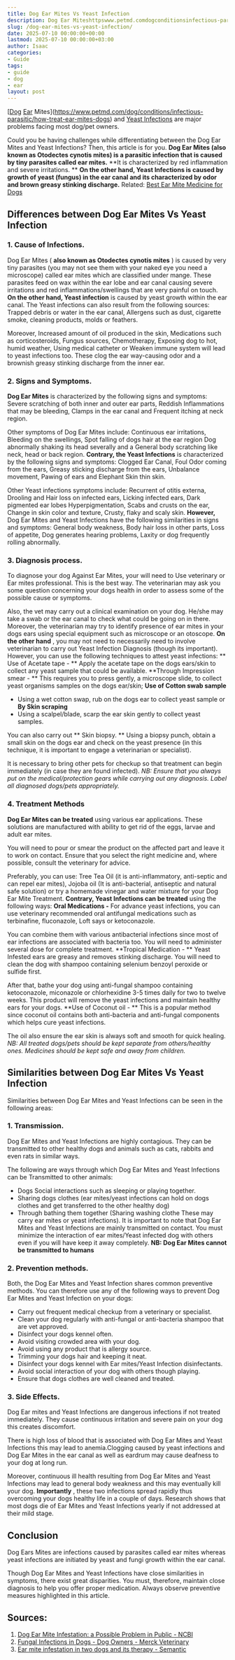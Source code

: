 ```yaml
---
title: Dog Ear Mites Vs Yeast Infection
description: Dog Ear Miteshttpswww.petmd.comdogconditionsinfectious-parasitichow-treat-ear-mites-dogs and Yeast Infections are major problems facing most dogpet owners....
slug: /dog-ear-mites-vs-yeast-infection/
date: 2025-07-10 00:00:00+00:00
lastmod: 2025-07-10 00:00:00+03:00
author: Isaac
categories:
- Guide
tags:
- guide
- dog
- ear
layout: post
---
```

[[Dog](https://pestpolicy.com/best-dog-backpack-carrier-for-hiking/) [Ear](https://pestpolicy.com/best-ear-mite-medicine-for-dogs/) Mites](https://www.petmd.com/dog/conditions/infectious-parasitic/how-treat-ear-mites-dogs)
and
[Yeast Infections](https://vcahospitals.com/know-your-pet/yeast-dermatitis-in-dogs)
are major problems facing most dog/pet owners.

Could you be having challenges while differentiating between the Dog Ear Mites and Yeast Infections? Then, this article is for you.
**Dog Ear Mites (also known as Otodectes cynotis mites) is a parasitic infection that is caused by tiny parasites called ear mites.**
**It is characterized by red inflammation and severe irritations. **
**On the other hand, Yeast Infections is caused by growth of yeast (fungus) in the ear canal and its characterized by odor and brown greasy stinking discharge.**
Related:
[Best Ear Mite Medicine for Dogs](https://pestpolicy.com/best-ear-mite-medicine-for-dogs/)
## Differences between Dog Ear Mites Vs Yeast Infection
### 1. Cause of Infections.
Dog Ear Mites (
**also known as Otodectes cynotis mites**
) is caused by very tiny parasites (you may not see them with your naked eye  you need a microscope) called ear mites which are classified under mange. These parasites feed on wax within the ear lobe and ear canal causing severe irritations and red inflammations/swellings that are very painful on touch.
**On the other hand, Yeast infection**
is caused by yeast growth within the ear canal. The Yeast infections can also result from the following sources: Trapped debris or water in the ear canal, Allergens such as dust, cigarette smoke, cleaning products, molds or feathers.

Moreover, Increased amount of oil produced in the skin, Medications such as corticosteroids, Fungus sources, Chemotherapy, Exposing dog to hot, humid weather, Using medical catheter or Weaken immune system will lead to yeast infections too. These clog the ear way-causing odor and a brownish greasy stinking discharge from the inner ear.
### 2. Signs and Symptoms.
**Dog Ear Mites**
is characterized by the following signs and symptoms: Severe scratching of both inner and outer ear parts, Reddish Inflammations that may be bleeding, Clamps in the ear canal and Frequent itching at neck region.

Other symptoms of Dog Ear Mites include: Continuous ear irritations, Bleeding on the swellings, Spot falling of dogs hair at the ear region Dog abnormally shaking its head severally and a General body scratching like neck, head or back region.
**Contrary, the Yeast Infections**
is characterized by the following signs and symptoms: Clogged Ear Canal, Foul Odor coming from the ears, Greasy sticking discharge from the ears, Unbalance movement, Pawing of ears and Elephant Skin  thin skin.

Other Yeast infections symptoms include: Recurrent of otitis externa, Drooling and Hair loss on infected ears, Licking infected ears, Dark pigmented ear lobes Hyperpigmentation, Scabs and crusts on the ear, Change in skin color and texture, Crusty, flaky and scaly skin.
**However,**
Dog Ear Mites and Yeast Infections have the following similarities in signs and symptoms: General body weakness, Body hair loss in other parts, Loss of appetite, Dog generates hearing problems, Laxity or dog frequently rolling abnormally.
### 3. Diagnosis process.
To diagnose your dog Against Ear Mites, your will need to Use veterinary or Ear mites professional. This is the best way. The veterinarian may ask you some question concerning your dogs health in order to assess some of the possible cause or symptoms.

Also, the vet may carry out a clinical examination on your dog. He/she may take a swab or the ear canal to check what could be going on in there. Moreover, the veterinarian may try to identify presence of ear mites in your dogs ears using special equipment such as microscope or an otoscope.
**On the other hand**
, you may not need to necessarily need to involve veterinarian to carry out Yeast Infection Diagnosis (though its important). However, you can use the following techniques to attest yeast infections:
** Use of Acetate tape - **
Apply the acetate tape on the dogs ears/skin to collect any yeast sample that could be available.
**Through Impression smear - **
This requires you to press gently, a microscope slide, to collect yeast organisms samples on the dogs ear/skin;
**Use of Cotton swab sample**
- Using a wet cotton swap, rub on the dogs ear to collect yeast sample or
**By Skin scraping**
- Using a scalpel/blade, scarp the ear skin gently to collect yeast samples.

You can also carry out
** Skin biopsy. **
Using a biopsy punch, obtain a small skin on the dogs ear and check on the yeast presence (in this technique, it is important to engage a veterinarian or specialist).

It is necessary to bring other pets for checkup so that treatment can begin immediately (in case they are found infected).
*NB: Ensure that you always put on the medical/protection gears while carrying out any diagnosis. Label all diagnosed dogs/pets appropriately.*
### 4. Treatment Methods
**Dog Ear Mites can be treated**
using various ear applications. These solutions are manufactured with ability to get rid of the eggs, larvae and adult ear mites.

You will need to pour or smear the product on the affected part and leave it to work on contact. Ensure that you select the right medicine and, where possible, consult the veterinary for advice.

Preferably, you can use: Tree Tea Oil (it is anti-inflammatory, anti-septic and can repel ear mites), Jojoba oil (It is anti-bacterial, antiseptic and natural safe solution) or try a homemade vinegar and water mixture for your Dog Ear Mite Treatment.
**Contrary, Yeast Infections can be treated**
using the following ways:
**Oral Medications -**
For advance yeast infections, you can use veterinary recommended oral antifungal medications such as terbinafine, fluconazole, Loft says or ketoconazole.

You can combine them with various antibacterial infections since most of ear infections are associated with bacteria too. You will need to administer several dose for complete treatment.
**Tropical Medication - **
Yeast Infested ears are greasy and removes stinking discharge. You will need to clean the dog with shampoo containing selenium benzoyl peroxide or sulfide first.

After that, bathe your dog using anti-fungal shampoo containing ketoconazole, miconazole or chlorhexidine 3-5 times daily for two to twelve weeks. This product will remove the yeast infections and maintain healthy ears for your dogs.
**Use of Coconut oil - **
This is a popular method since coconut oil contains both anti-bacteria and anti-fungal components which helps cure yeast infections.

The oil also ensure the ear skin is always soft and smooth for quick healing.
*NB: All treated dogs/pets should be kept separate from others/healthy ones. Medicines should be kept safe and away from children.*
## Similarities between Dog Ear Mites Vs Yeast Infection
Similarities between Dog Ear Mites and Yeast Infections can be seen in the following areas:
### 1. Transmission.
Dog Ear Mites and Yeast Infections are highly contagious. They can be transmitted to other healthy dogs and animals such as cats, rabbits and even rats in similar ways.

The following are ways through which Dog Ear Mites and Yeast Infections can be Transmitted to other animals:
- Dogs Social interactions such as sleeping or playing together.
- Sharing dogs clothes (ear mites/yeast infections can hold on dogs clothes and get transferred to the other healthy dog)
- Through bathing them together (Sharing washing clothe  These may carry ear mites or yeast infections).
It is important to note that Dog Ear Mites and Yeast Infections are mainly transmitted on contact. You must minimize the interaction of ear mites/Yeast infected dog with others even if you will have keep it away completely.
**NB: Dog Ear Mites cannot be transmitted to humans**
### 2. Prevention methods.
Both, the Dog Ear Mites and Yeast Infection shares common preventive methods. You can therefore use any of the following ways to prevent Dog Ear Mites and Yeast Infection on your dogs:
- Carry out frequent medical checkup from a veterinary or specialist.
- Clean your dog regularly with anti-fungal or anti-bacteria shampoo that are vet approved.
- Disinfect your dogs kennel often.
- Avoid visiting crowded area with your dog.
- Avoid using any product that is allergy source.
- Trimming your dogs hair and keeping it neat.
- Disinfect your dogs kennel with Ear mites/Yeast Infection disinfectants.
- Avoid social interaction of your dog with others though playing.
- Ensure that dogs clothes are well cleaned and treated.
### 3. Side Effects.
Dog Ear mites and Yeast Infections are dangerous infections if not treated immediately. They cause continuous irritation and severe pain on your dog  this creates discomfort.

There is high loss of blood that is associated with Dog Ear Mites and Yeast Infections  this may lead to anemia.Clogging caused by yeast infections and Dog Ear Mites in the ear canal as well as eardrum may cause deafness to your dog at long run.

Moreover, continuous ill health resulting from Dog Ear Mites and Yeast Infections may lead to general body weakness and this may eventually kill your dog.
**Importantly**
, these two infections spread rapidly thus overcoming your dogs healthy life in a couple of days. Research shows that most dogs die of Ear Mites and Yeast Infections yearly if not addressed at their mild stage.
## Conclusion
Dog Ears Mites are infections caused by parasites called ear mites whereas yeast infections are initiated by yeast and fungi growth within the ear canal.

Though Dog Ear Mites and Yeast Infections have close similarities in symptoms, there exist great disparities. You must, therefore, maintain close diagnosis to help you offer proper medication. Always observe preventive measures highlighted in this article.
## Sources:
1. [Dog Ear Mite Infestation: a Possible Problem in Public - NCBI](https://www.ncbi.nlm.nih.gov/pmc/articles/PMC3385579/)
2. [Fungal Infections in Dogs - Dog Owners - Merck Veterinary](https://www.merckvetmanual.com/dog-owners/disorders-affecting-multiple-body-systems-of-dogs/fungal-infections-in-dogs)
3. [Ear mite infestation in two dogs and its therapy - Semantic](https://pdfs.semanticscholar.org/d7de/fd2f45d76a05e38dce1153d104d26e2f0705.pdf)
